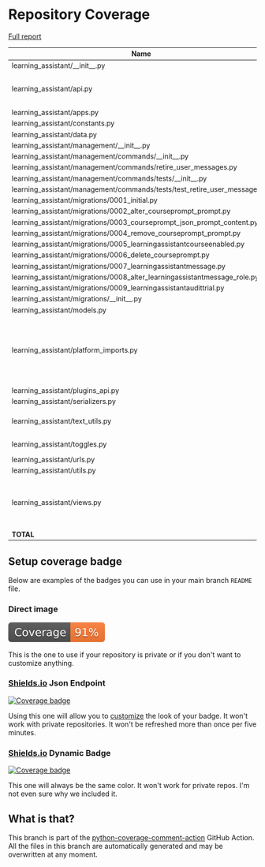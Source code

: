 # Repository Coverage

[Full report](https://htmlpreview.github.io/?https://github.com/edx/learning-assistant/blob/python-coverage-comment-action-data/htmlcov/index.html)

| Name                                                                          |    Stmts |     Miss |   Branch |   BrPart |   Cover |   Missing |
|------------------------------------------------------------------------------ | -------: | -------: | -------: | -------: | ------: | --------: |
| learning\_assistant/\_\_init\_\_.py                                           |        2 |        0 |        0 |        0 |    100% |           |
| learning\_assistant/api.py                                                    |       94 |        2 |       14 |        1 |     97% |118->128, 206-207 |
| learning\_assistant/apps.py                                                   |        4 |        0 |        0 |        0 |    100% |           |
| learning\_assistant/constants.py                                              |        6 |        0 |        0 |        0 |    100% |           |
| learning\_assistant/data.py                                                   |        6 |        0 |        0 |        0 |    100% |           |
| learning\_assistant/management/\_\_init\_\_.py                                |        0 |        0 |        0 |        0 |    100% |           |
| learning\_assistant/management/commands/\_\_init\_\_.py                       |        0 |        0 |        0 |        0 |    100% |           |
| learning\_assistant/management/commands/retire\_user\_messages.py             |       26 |        0 |        2 |        0 |    100% |           |
| learning\_assistant/management/commands/tests/\_\_init\_\_.py                 |        0 |        0 |        0 |        0 |    100% |           |
| learning\_assistant/management/commands/tests/test\_retire\_user\_messages.py |       21 |        0 |        0 |        0 |    100% |           |
| learning\_assistant/migrations/0001\_initial.py                               |        8 |        0 |        0 |        0 |    100% |           |
| learning\_assistant/migrations/0002\_alter\_courseprompt\_prompt.py           |        4 |        0 |        0 |        0 |    100% |           |
| learning\_assistant/migrations/0003\_courseprompt\_json\_prompt\_content.py   |        4 |        0 |        0 |        0 |    100% |           |
| learning\_assistant/migrations/0004\_remove\_courseprompt\_prompt.py          |        4 |        0 |        0 |        0 |    100% |           |
| learning\_assistant/migrations/0005\_learningassistantcourseenabled.py        |        7 |        0 |        0 |        0 |    100% |           |
| learning\_assistant/migrations/0006\_delete\_courseprompt.py                  |        4 |        0 |        0 |        0 |    100% |           |
| learning\_assistant/migrations/0007\_learningassistantmessage.py              |        9 |        0 |        0 |        0 |    100% |           |
| learning\_assistant/migrations/0008\_alter\_learningassistantmessage\_role.py |        4 |        0 |        0 |        0 |    100% |           |
| learning\_assistant/migrations/0009\_learningassistantaudittrial.py           |        8 |        0 |        0 |        0 |    100% |           |
| learning\_assistant/migrations/\_\_init\_\_.py                                |        0 |        0 |        0 |        0 |    100% |           |
| learning\_assistant/models.py                                                 |       19 |        0 |        0 |        0 |    100% |           |
| learning\_assistant/platform\_imports.py                                      |       29 |       21 |        0 |        0 |     28% |12-19, 25-26, 32-33, 39-40, 46-47, 58-59, 70-71, 86-87 |
| learning\_assistant/plugins\_api.py                                           |       16 |        0 |        2 |        0 |    100% |           |
| learning\_assistant/serializers.py                                            |       14 |        1 |        2 |        1 |     88% |        36 |
| learning\_assistant/text\_utils.py                                            |       32 |        2 |        4 |        1 |     86% |42->exit, 47-48 |
| learning\_assistant/toggles.py                                                |       13 |        7 |        0 |        0 |     46% |33-37, 44, 51 |
| learning\_assistant/urls.py                                                   |        5 |        0 |        0 |        0 |    100% |           |
| learning\_assistant/utils.py                                                  |       54 |        0 |        6 |        0 |    100% |           |
| learning\_assistant/views.py                                                  |       97 |        7 |       22 |        1 |     93% |20-21, 71, 111-112, 238-239 |
|                                                                     **TOTAL** |  **490** |   **40** |   **52** |    **4** | **92%** |           |


## Setup coverage badge

Below are examples of the badges you can use in your main branch `README` file.

### Direct image

[![Coverage badge](https://raw.githubusercontent.com/edx/learning-assistant/python-coverage-comment-action-data/badge.svg)](https://htmlpreview.github.io/?https://github.com/edx/learning-assistant/blob/python-coverage-comment-action-data/htmlcov/index.html)

This is the one to use if your repository is private or if you don't want to customize anything.

### [Shields.io](https://shields.io) Json Endpoint

[![Coverage badge](https://img.shields.io/endpoint?url=https://raw.githubusercontent.com/edx/learning-assistant/python-coverage-comment-action-data/endpoint.json)](https://htmlpreview.github.io/?https://github.com/edx/learning-assistant/blob/python-coverage-comment-action-data/htmlcov/index.html)

Using this one will allow you to [customize](https://shields.io/endpoint) the look of your badge.
It won't work with private repositories. It won't be refreshed more than once per five minutes.

### [Shields.io](https://shields.io) Dynamic Badge

[![Coverage badge](https://img.shields.io/badge/dynamic/json?color=brightgreen&label=coverage&query=%24.message&url=https%3A%2F%2Fraw.githubusercontent.com%2Fedx%2Flearning-assistant%2Fpython-coverage-comment-action-data%2Fendpoint.json)](https://htmlpreview.github.io/?https://github.com/edx/learning-assistant/blob/python-coverage-comment-action-data/htmlcov/index.html)

This one will always be the same color. It won't work for private repos. I'm not even sure why we included it.

## What is that?

This branch is part of the
[python-coverage-comment-action](https://github.com/marketplace/actions/python-coverage-comment)
GitHub Action. All the files in this branch are automatically generated and may be
overwritten at any moment.